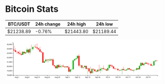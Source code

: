 # Bitcoin Stats

BTC/USDT|24h change|24h high|24h low|
|---|---|---|---|
|$21238.89|-0.76%|$21443.80|$21189.44|

<img src="./chart.svg">
